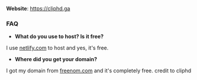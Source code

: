 **Website**: https://cliphd.ga

### FAQ
* **What do you use to host? Is it free?**

I use [netlify.com](https://netlify.com) to host and yes, it's free.
* **Where did you get your domain?**

I got my domain from [freenom.com](https://freenom.com) and it's completely free.
credit to cliphd
